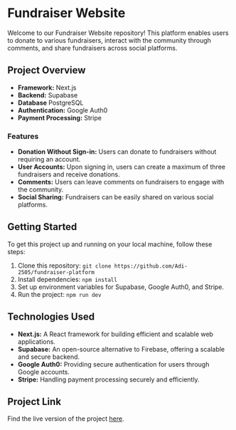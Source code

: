# Fundraiser Website

Welcome to our Fundraiser Website repository! This platform enables users to donate to various fundraisers, interact with the community through comments, and share fundraisers across social platforms.

## Project Overview

- **Framework:** Next.js
- **Backend:** Supabase
- **Database** PostgreSQL
- **Authentication:** Google Auth0
- **Payment Processing:** Stripe

### Features

- **Donation Without Sign-in:** Users can donate to fundraisers without requiring an account.
- **User Accounts:** Upon signing in, users can create a maximum of three fundraisers and receive donations.
- **Comments:** Users can leave comments on fundraisers to engage with the community.
- **Social Sharing:** Fundraisers can be easily shared on various social platforms.

## Getting Started

To get this project up and running on your local machine, follow these steps:

1. Clone this repository: `git clone https://github.com/Adi-2505/fundraiser-platform`
2. Install dependencies: `npm install`
3. Set up environment variables for Supabase, Google Auth0, and Stripe.
4. Run the project: `npm run dev`

## Technologies Used

- **Next.js:** A React framework for building efficient and scalable web applications.
- **Supabase:** An open-source alternative to Firebase, offering a scalable and secure backend.
- **Google Auth0:** Providing secure authentication for users through Google accounts.
- **Stripe:** Handling payment processing securely and efficiently.


## Project Link

Find the live version of the project [here](https://fundraiser-platform.vercel.app/).
